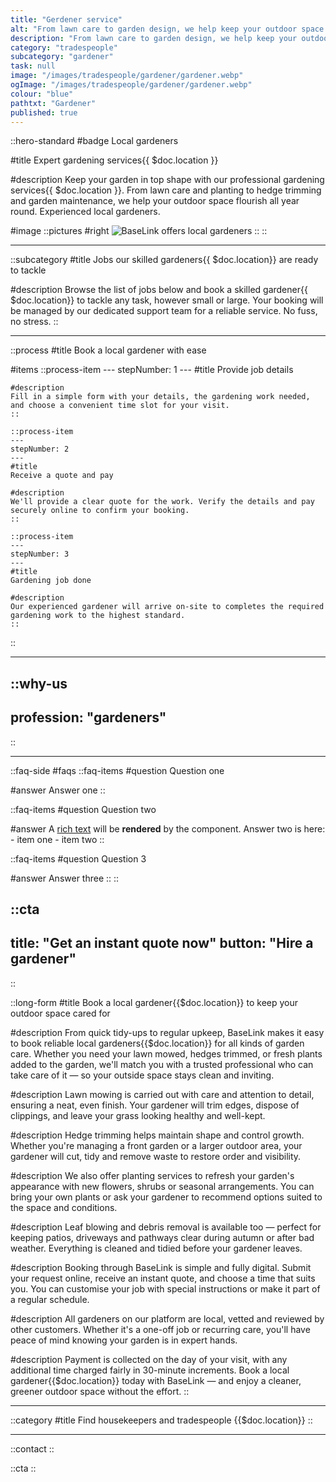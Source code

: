 ```yaml
---
title: "Gerdener service"
alt: "From lawn care to garden design, we help keep your outdoor space beautiful"
description: "From lawn care to garden design, we help keep your outdoor space beautiful"
category: "tradespeople"
subcategory: "gardener"
task: null
image: "/images/tradespeople/gardener/gardener.webp"
ogImage: "/images/tradespeople/gardener/gardener.webp"
colour: "blue"
pathtxt: "Gardener"
published: true
---
```


::hero-standard
#badge
Local gardeners

#title
Expert gardening services{{ $doc.location }}

#description
Keep your garden in top shape with our professional gardening services{{ $doc.location }}. From lawn care and planting to hedge trimming and garden maintenance, we help your outdoor space flourish all year round. Experienced local gardeners.

#image
    ::pictures
    #right
    ![BaseLink offers local gardeners](/images/tradespeople/gardener/gardener.webp)
    ::
::

---

::subcategory
#title
Jobs our skilled gardeners{{ $doc.location}} are ready to tackle

#description
Browse the list of jobs below and book a skilled gardener{{ $doc.location}} to tackle any task, however small or large. Your booking will be managed by our dedicated support team for a reliable service. No fuss, no stress.
::

---

::process
#title
Book a local gardener with ease

#items
    ::process-item
    ---
    stepNumber: 1
    ---
    #title
    Provide job details

    #description
    Fill in a simple form with your details, the gardening work needed, and choose a convenient time slot for your visit.
    ::
    
    ::process-item
    ---
    stepNumber: 2
    ---
    #title
    Receive a quote and pay

    #description
    We'll provide a clear quote for the work. Verify the details and pay securely online to confirm your booking.
    ::

    ::process-item
    ---
    stepNumber: 3
    ---
    #title
    Gardening job done

    #description
    Our experienced gardener will arrive on-site to completes the required gardening work to the highest standard.
    ::
::

---

::why-us
---
profession: "gardeners"
---
::

---

::faq-side
#faqs
  ::faq-items
  #question
  Question one

  #answer
  Answer one
  ::

  ::faq-items
  #question
  Question two

  #answer
  A [rich text](/services/commercial-cleaning) will be **rendered** by the component.
  Answer two is here:
    - item one
    - item two
  ::

  ::faq-items
  #question
  Question 3

  #answer
  Answer three
  ::
::

::cta
---
title: "Get an instant quote now"
button: "Hire a gardener"
---
::

::long-form
#title
Book a local gardener{{$doc.location}} to keep your outdoor space cared for

#description
From quick tidy-ups to regular upkeep, BaseLink makes it easy to book reliable local gardeners{{$doc.location}} for all kinds of garden care. Whether you need your lawn mowed, hedges trimmed, or fresh plants added to the garden, we'll match you with a trusted professional who can take care of it — so your outside space stays clean and inviting.

#description
Lawn mowing is carried out with care and attention to detail, ensuring a neat, even finish. Your gardener will trim edges, dispose of clippings, and leave your grass looking healthy and well-kept.

#description
Hedge trimming helps maintain shape and control growth. Whether you're managing a front garden or a larger outdoor area, your gardener will cut, tidy and remove waste to restore order and visibility.

#description
We also offer planting services to refresh your garden's appearance with new flowers, shrubs or seasonal arrangements. You can bring your own plants or ask your gardener to recommend options suited to the space and conditions.

#description
Leaf blowing and debris removal is available too — perfect for keeping patios, driveways and pathways clear during autumn or after bad weather. Everything is cleaned and tidied before your gardener leaves.

#description
Booking through BaseLink is simple and fully digital. Submit your request online, receive an instant quote, and choose a time that suits you. You can customise your job with special instructions or make it part of a regular schedule.

#description
All gardeners on our platform are local, vetted and reviewed by other customers. Whether it's a one-off job or recurring care, you'll have peace of mind knowing your garden is in expert hands.

#description
Payment is collected on the day of your visit, with any additional time charged fairly in 30-minute increments. Book a local gardener{{$doc.location}} today with BaseLink — and enjoy a cleaner, greener outdoor space without the effort.
::

---

::category
#title
Find housekeepers and tradespeople {{$doc.location}}
::

---

::contact
::

::cta
::